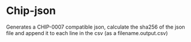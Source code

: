 # Chip-json
Generates a CHIP-0007 compatible json, calculate the sha256 of the json file and append it to each line in the csv (as a filename.output.csv)
